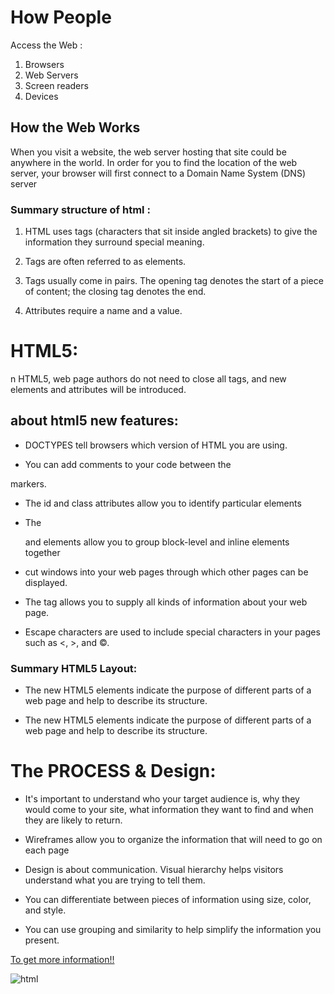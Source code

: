 # How People
Access the Web :

1. Browsers
1. Web Servers
1. Screen readers
1. Devices


## How the Web Works

When you visit a website, the web server
hosting that site could be anywhere in the
world. In order for you to find the location of
the web server, your browser will first connect
to a Domain Name System (DNS) server

###  Summary structure of html :

1. HTML uses tags (characters that sit inside angled
brackets) to give the information they surround special
meaning.

1.  Tags are often referred to as elements.

1. Tags usually come in pairs. The opening tag denotes
the start of a piece of content; the closing tag denotes
the end.

1. Attributes require a name and a value.

# HTML5:

n HTML5, web page authors do
not need to close all tags, and
new elements and attributes will
be introduced.


## about html5 new features:

* DOCTYPES tell browsers which version of HTML you
are using.

* You can add comments to your code between the
<!-- and --> markers.

* The id and class attributes allow you to identify
particular elements

* The <div> and <span> elements allow you to group
block-level and inline elements together

* <iframes> cut windows into your web pages through
which other pages can be displayed.

* The <meta> tag allows you to supply all kinds of
information about your web page.

* Escape characters are used to include special
characters in your pages such as <, >, and ©.

### Summary HTML5 Layout:

* The new HTML5 elements indicate the purpose of
different parts of a web page and help to describe
its structure.


* The new HTML5 elements indicate the purpose of
different parts of a web page and help to describe
its structure.


# The PROCESS & Design:

* It's important to understand who your target audience
is, why they would come to your site, what information
they want to find and when they are likely to return.



* Wireframes allow you to organize the information that
will need to go on each page



* Design is about communication. Visual hierarchy helps
visitors understand what you are trying to tell them.


* You can differentiate between pieces of information
using size, color, and style. 



* You can use grouping and similarity to help simplify
the information you present.


[To get more information!!](https://ltuc-asac.slack.com/files/U0137RDB5H6/F01KVH4GG1Y/duckett_html.pdf)




![html](https://miro.medium.com/max/675/1*dqLV7KjUtg57JPBCilqxSQ.jpeg)




